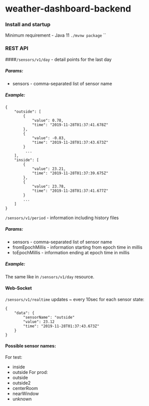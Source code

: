# weather-dashboard-backend
### Install and startup
Minimum requirement - Java 11
`./mvnw package`
``


### REST API
####`/sensors/v1/day` - detail points for the last day
##### Params: 
 - sensors  - comma-separated list of sensor name
##### Example:
```
{
    "outside": [
        {
            "value": 0.78,
            "time": "2019-11-28T01:37:41.678Z"
        },
        {
            "value": -0.83,
            "time": "2019-11-28T01:37:43.673Z"
        }
         ...
    ],
    "inside": [
        {
            "value": 23.21,
            "time": "2019-11-28T01:37:39.675Z"
        },
        {
            "value": 23.78,
            "time": "2019-11-28T01:37:41.677Z"
        }
        ...
    ]
}
```
`/sensors/v1/period` - information including history files 
##### Params: 
 - sensors  - comma-separated list of sensor name
 - fromEpochMillis - information starting from epoch time in millis
 - toEpochMillis - information ending at epoch time in millis
 
##### Example:
The same like in `/sensors/v1/day` resource. 

#### Web-Socket
`/sensors/v1/realtime` updates ~ every 10sec for each sensor state:
```
{
    "data": {
        "sensorName": "outside"
        "value": 23.12
        "time": "2019-11-28T01:37:43.673Z"
    }
}
```

#### Possible sensor names:
For test:
 - inside
 - outside
For prod:
 - outside
 - outside2
 - centerRoom
 - nearWindow
 - unknown

